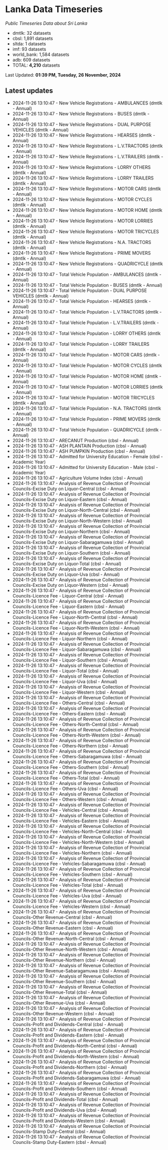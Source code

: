 # Lanka Data Timeseries
*Public Timeseries Data about Sri Lanka*

* dmtlk: 32 datasets
* cbsl: 1,891 datasets
* sltda: 1 datasets
* imf: 93 datasets
* world_bank: 1,584 datasets
* adb: 609 datasets
* TOTAL: **4,210** datasets

Last Updated: **01:39 PM, Tuesday, 26 November, 2024**

## Latest updates

* 2024-11-26 13:10:47 - New Vehicle Registrations - AMBULANCES (dmtlk - Annual)
* 2024-11-26 13:10:47 - New Vehicle Registrations - BUSES (dmtlk - Annual)
* 2024-11-26 13:10:47 - New Vehicle Registrations - DUAL PURPOSE VEHICLES (dmtlk - Annual)
* 2024-11-26 13:10:47 - New Vehicle Registrations - HEARSES (dmtlk - Annual)
* 2024-11-26 13:10:47 - New Vehicle Registrations - L.V.TRACTORS (dmtlk - Annual)
* 2024-11-26 13:10:47 - New Vehicle Registrations - L.V.TRAILERS (dmtlk - Annual)
* 2024-11-26 13:10:47 - New Vehicle Registrations - LORRY OTHERS (dmtlk - Annual)
* 2024-11-26 13:10:47 - New Vehicle Registrations - LORRY TRAILERS (dmtlk - Annual)
* 2024-11-26 13:10:47 - New Vehicle Registrations - MOTOR CARS (dmtlk - Annual)
* 2024-11-26 13:10:47 - New Vehicle Registrations - MOTOR CYCLES (dmtlk - Annual)
* 2024-11-26 13:10:47 - New Vehicle Registrations - MOTOR HOME (dmtlk - Annual)
* 2024-11-26 13:10:47 - New Vehicle Registrations - MOTOR LORRIES (dmtlk - Annual)
* 2024-11-26 13:10:47 - New Vehicle Registrations - MOTOR TRICYCLES (dmtlk - Annual)
* 2024-11-26 13:10:47 - New Vehicle Registrations - N.A. TRACTORS (dmtlk - Annual)
* 2024-11-26 13:10:47 - New Vehicle Registrations - PRIME MOVERS (dmtlk - Annual)
* 2024-11-26 13:10:47 - New Vehicle Registrations - QUADRICYCLE (dmtlk - Annual)
* 2024-11-26 13:10:47 - Total Vehicle Population - AMBULANCES (dmtlk - Annual)
* 2024-11-26 13:10:47 - Total Vehicle Population - BUSES (dmtlk - Annual)
* 2024-11-26 13:10:47 - Total Vehicle Population - DUAL PURPOSE VEHICLES (dmtlk - Annual)
* 2024-11-26 13:10:47 - Total Vehicle Population - HEARSES (dmtlk - Annual)
* 2024-11-26 13:10:47 - Total Vehicle Population - L.V.TRACTORS (dmtlk - Annual)
* 2024-11-26 13:10:47 - Total Vehicle Population - L.V.TRAILERS (dmtlk - Annual)
* 2024-11-26 13:10:47 - Total Vehicle Population - LORRY OTHERS (dmtlk - Annual)
* 2024-11-26 13:10:47 - Total Vehicle Population - LORRY TRAILERS (dmtlk - Annual)
* 2024-11-26 13:10:47 - Total Vehicle Population - MOTOR CARS (dmtlk - Annual)
* 2024-11-26 13:10:47 - Total Vehicle Population - MOTOR CYCLES (dmtlk - Annual)
* 2024-11-26 13:10:47 - Total Vehicle Population - MOTOR HOME (dmtlk - Annual)
* 2024-11-26 13:10:47 - Total Vehicle Population - MOTOR LORRIES (dmtlk - Annual)
* 2024-11-26 13:10:47 - Total Vehicle Population - MOTOR TRICYCLES (dmtlk - Annual)
* 2024-11-26 13:10:47 - Total Vehicle Population - N.A. TRACTORS (dmtlk - Annual)
* 2024-11-26 13:10:47 - Total Vehicle Population - PRIME MOVERS (dmtlk - Annual)
* 2024-11-26 13:10:47 - Total Vehicle Population - QUADRICYCLE (dmtlk - Annual)
* 2024-11-26 13:10:47 - ARECANUT Production (cbsl - Annual)
* 2024-11-26 13:10:47 - ASH PLANTAIN Production (cbsl - Annual)
* 2024-11-26 13:10:47 - ASH PUMPKIN Production (cbsl - Annual)
* 2024-11-26 13:10:47 - Admitted for University Education - Female (cbsl - Academic Year)
* 2024-11-26 13:10:47 - Admitted for University Education - Male (cbsl - Academic Year)
* 2024-11-26 13:10:47 - Agriculture Volume Index (cbsl - Annual)
* 2024-11-26 13:10:47 - Analysis of Revenue Collection of Provincial Councils-Excise Duty on Liquor-Central (cbsl - Annual)
* 2024-11-26 13:10:47 - Analysis of Revenue Collection of Provincial Councils-Excise Duty on Liquor-Eastern (cbsl - Annual)
* 2024-11-26 13:10:47 - Analysis of Revenue Collection of Provincial Councils-Excise Duty on Liquor-North-Central (cbsl - Annual)
* 2024-11-26 13:10:47 - Analysis of Revenue Collection of Provincial Councils-Excise Duty on Liquor-North-Western (cbsl - Annual)
* 2024-11-26 13:10:47 - Analysis of Revenue Collection of Provincial Councils-Excise Duty on Liquor-Northern (cbsl - Annual)
* 2024-11-26 13:10:47 - Analysis of Revenue Collection of Provincial Councils-Excise Duty on Liquor-Sabaragamuwa (cbsl - Annual)
* 2024-11-26 13:10:47 - Analysis of Revenue Collection of Provincial Councils-Excise Duty on Liquor-Southern (cbsl - Annual)
* 2024-11-26 13:10:47 - Analysis of Revenue Collection of Provincial Councils-Excise Duty on Liquor-Total (cbsl - Annual)
* 2024-11-26 13:10:47 - Analysis of Revenue Collection of Provincial Councils-Excise Duty on Liquor-Uva (cbsl - Annual)
* 2024-11-26 13:10:47 - Analysis of Revenue Collection of Provincial Councils-Excise Duty on Liquor-Western (cbsl - Annual)
* 2024-11-26 13:10:47 - Analysis of Revenue Collection of Provincial Councils-Licence Fee - Liquor-Central (cbsl - Annual)
* 2024-11-26 13:10:47 - Analysis of Revenue Collection of Provincial Councils-Licence Fee - Liquor-Eastern (cbsl - Annual)
* 2024-11-26 13:10:47 - Analysis of Revenue Collection of Provincial Councils-Licence Fee - Liquor-North-Central (cbsl - Annual)
* 2024-11-26 13:10:47 - Analysis of Revenue Collection of Provincial Councils-Licence Fee - Liquor-North-Western (cbsl - Annual)
* 2024-11-26 13:10:47 - Analysis of Revenue Collection of Provincial Councils-Licence Fee - Liquor-Northern (cbsl - Annual)
* 2024-11-26 13:10:47 - Analysis of Revenue Collection of Provincial Councils-Licence Fee - Liquor-Sabaragamuwa (cbsl - Annual)
* 2024-11-26 13:10:47 - Analysis of Revenue Collection of Provincial Councils-Licence Fee - Liquor-Southern (cbsl - Annual)
* 2024-11-26 13:10:47 - Analysis of Revenue Collection of Provincial Councils-Licence Fee - Liquor-Total (cbsl - Annual)
* 2024-11-26 13:10:47 - Analysis of Revenue Collection of Provincial Councils-Licence Fee - Liquor-Uva (cbsl - Annual)
* 2024-11-26 13:10:47 - Analysis of Revenue Collection of Provincial Councils-Licence Fee - Liquor-Western (cbsl - Annual)
* 2024-11-26 13:10:47 - Analysis of Revenue Collection of Provincial Councils-Licence Fee - Others-Central (cbsl - Annual)
* 2024-11-26 13:10:47 - Analysis of Revenue Collection of Provincial Councils-Licence Fee - Others-Eastern (cbsl - Annual)
* 2024-11-26 13:10:47 - Analysis of Revenue Collection of Provincial Councils-Licence Fee - Others-North-Central (cbsl - Annual)
* 2024-11-26 13:10:47 - Analysis of Revenue Collection of Provincial Councils-Licence Fee - Others-North-Western (cbsl - Annual)
* 2024-11-26 13:10:47 - Analysis of Revenue Collection of Provincial Councils-Licence Fee - Others-Northern (cbsl - Annual)
* 2024-11-26 13:10:47 - Analysis of Revenue Collection of Provincial Councils-Licence Fee - Others-Sabaragamuwa (cbsl - Annual)
* 2024-11-26 13:10:47 - Analysis of Revenue Collection of Provincial Councils-Licence Fee - Others-Southern (cbsl - Annual)
* 2024-11-26 13:10:47 - Analysis of Revenue Collection of Provincial Councils-Licence Fee - Others-Total (cbsl - Annual)
* 2024-11-26 13:10:47 - Analysis of Revenue Collection of Provincial Councils-Licence Fee - Others-Uva (cbsl - Annual)
* 2024-11-26 13:10:47 - Analysis of Revenue Collection of Provincial Councils-Licence Fee - Others-Western (cbsl - Annual)
* 2024-11-26 13:10:47 - Analysis of Revenue Collection of Provincial Councils-Licence Fee - Vehicles-Central (cbsl - Annual)
* 2024-11-26 13:10:47 - Analysis of Revenue Collection of Provincial Councils-Licence Fee - Vehicles-Eastern (cbsl - Annual)
* 2024-11-26 13:10:47 - Analysis of Revenue Collection of Provincial Councils-Licence Fee - Vehicles-North-Central (cbsl - Annual)
* 2024-11-26 13:10:47 - Analysis of Revenue Collection of Provincial Councils-Licence Fee - Vehicles-North-Western (cbsl - Annual)
* 2024-11-26 13:10:47 - Analysis of Revenue Collection of Provincial Councils-Licence Fee - Vehicles-Northern (cbsl - Annual)
* 2024-11-26 13:10:47 - Analysis of Revenue Collection of Provincial Councils-Licence Fee - Vehicles-Sabaragamuwa (cbsl - Annual)
* 2024-11-26 13:10:47 - Analysis of Revenue Collection of Provincial Councils-Licence Fee - Vehicles-Southern (cbsl - Annual)
* 2024-11-26 13:10:47 - Analysis of Revenue Collection of Provincial Councils-Licence Fee - Vehicles-Total (cbsl - Annual)
* 2024-11-26 13:10:47 - Analysis of Revenue Collection of Provincial Councils-Licence Fee - Vehicles-Uva (cbsl - Annual)
* 2024-11-26 13:10:47 - Analysis of Revenue Collection of Provincial Councils-Licence Fee - Vehicles-Western (cbsl - Annual)
* 2024-11-26 13:10:47 - Analysis of Revenue Collection of Provincial Councils-Other Revenue-Central (cbsl - Annual)
* 2024-11-26 13:10:47 - Analysis of Revenue Collection of Provincial Councils-Other Revenue-Eastern (cbsl - Annual)
* 2024-11-26 13:10:47 - Analysis of Revenue Collection of Provincial Councils-Other Revenue-North-Central (cbsl - Annual)
* 2024-11-26 13:10:47 - Analysis of Revenue Collection of Provincial Councils-Other Revenue-North-Western (cbsl - Annual)
* 2024-11-26 13:10:47 - Analysis of Revenue Collection of Provincial Councils-Other Revenue-Northern (cbsl - Annual)
* 2024-11-26 13:10:47 - Analysis of Revenue Collection of Provincial Councils-Other Revenue-Sabaragamuwa (cbsl - Annual)
* 2024-11-26 13:10:47 - Analysis of Revenue Collection of Provincial Councils-Other Revenue-Southern (cbsl - Annual)
* 2024-11-26 13:10:47 - Analysis of Revenue Collection of Provincial Councils-Other Revenue-Total (cbsl - Annual)
* 2024-11-26 13:10:47 - Analysis of Revenue Collection of Provincial Councils-Other Revenue-Uva (cbsl - Annual)
* 2024-11-26 13:10:47 - Analysis of Revenue Collection of Provincial Councils-Other Revenue-Western (cbsl - Annual)
* 2024-11-26 13:10:47 - Analysis of Revenue Collection of Provincial Councils-Profit and Dividends-Central (cbsl - Annual)
* 2024-11-26 13:10:47 - Analysis of Revenue Collection of Provincial Councils-Profit and Dividends-Eastern (cbsl - Annual)
* 2024-11-26 13:10:47 - Analysis of Revenue Collection of Provincial Councils-Profit and Dividends-North-Central (cbsl - Annual)
* 2024-11-26 13:10:47 - Analysis of Revenue Collection of Provincial Councils-Profit and Dividends-North-Western (cbsl - Annual)
* 2024-11-26 13:10:47 - Analysis of Revenue Collection of Provincial Councils-Profit and Dividends-Northern (cbsl - Annual)
* 2024-11-26 13:10:47 - Analysis of Revenue Collection of Provincial Councils-Profit and Dividends-Sabaragamuwa (cbsl - Annual)
* 2024-11-26 13:10:47 - Analysis of Revenue Collection of Provincial Councils-Profit and Dividends-Southern (cbsl - Annual)
* 2024-11-26 13:10:47 - Analysis of Revenue Collection of Provincial Councils-Profit and Dividends-Total (cbsl - Annual)
* 2024-11-26 13:10:47 - Analysis of Revenue Collection of Provincial Councils-Profit and Dividends-Uva (cbsl - Annual)
* 2024-11-26 13:10:47 - Analysis of Revenue Collection of Provincial Councils-Profit and Dividends-Western (cbsl - Annual)
* 2024-11-26 13:10:47 - Analysis of Revenue Collection of Provincial Councils-Stamp Duty-Central (cbsl - Annual)
* 2024-11-26 13:10:47 - Analysis of Revenue Collection of Provincial Councils-Stamp Duty-Eastern (cbsl - Annual)